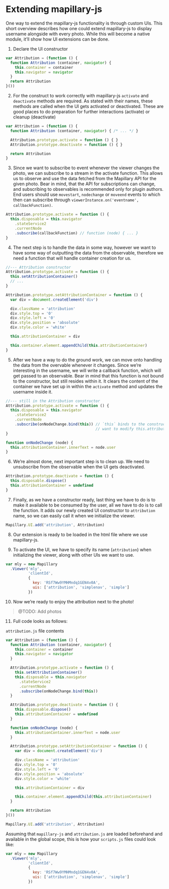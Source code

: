 # Extending mapillary-js


One way to extend the mapillary-js functionality is through custom UIs. This short overview describes how one could extend mapillary-js to display username alongside with every photo. While this will become a native module, it’ll show how UI extensions can be done.

1. Declare the UI constructor

  ```js
  var Attribution = (function () {
    function Attribution (container, navigator) {
      this.container = container
      this.navigator = navigator
    }
    return Attribution
  }())
  ```

2. For the construct to work correctly with mapillary-js `activate` and `deactivate` methods are required. As stated with their names, these methods are called when the UI gets activated or deactivated. These are good places to do preparation for further interactions (activate) or cleanup (deactivate)

  ```js
  var Attribution = (function () {
    function Attribution (container, navigator) { /* ... */ }

    Attribution.prototype.activate = function () { }
    Attribution.prototype.deactivate = function () { }

    return Attribution
  }
  ```

3. Since we want to subscribe to event whenever the viewer changes the photo, we can subscribe to a stream in the activate function. This allows us to observe and use the data fetched from the Mapillary API for the given photo. Bear in mind, that the API for subscriptions can change, and subscribing to observables is recommended only for plugin authors. End users should use `movestart`, `nodechange` or `moveend` events to which then can subscribe through `viewerInstance.on('eventname', callbackFunction)`.

  ```js
  Attribution.prototype.activate = function () {
    this.disposable = this.navigator
      .stateService2
      .currentNode
      .subscribe(callbackFunction) // function (node) { ... }
  }
  ```

4. The next step is to handle the data in some way, however we want to have some way of outputting the data from the observable, therefore we need a function that will handle container creation for us.

  ```js
  //--- Attribution constructor
  Attribution.prototype.activate = function () {
    this.setAttributionContainer()
    // ...
  }

  Attribution.prototype.setAttributionContainer = function () {
    var div = document.createElement('div')

    div.className = 'attribution'
    div.style.top = '0'
    div.style.left = '0'
    div.style.position = 'absolute'
    div.style.color = 'white'

    this.attributionContainer = div

    this.container.element.appendChild(this.attributionContainer)
  }
  ```

5. After we have a way to do the ground work, we can move onto handling the data from the overvable whenever it changes. Since we’re interesting in the username, we will write a callback function, which will get passed to an observable. Bear in mind that this function is not bound to the constructor, but still resides within it. It clears the content of the container we have set up in within the `activate` method and updates the username inside it.

  ```js
  //--- still in the Attribution constructor
  Attribution.prototype.activate = function () {
    this.disposable = this.navigator
      .stateService2
      .currentNode
      .subscribe(onNodeChange.bind(this)) // `this` binds to the constructor as we
                                          // want to modify this.attributionContainer
  }

  function onNodeChange (node) {
    this.attributionContainer.innerText = node.user
  }
  ```

6. We’re almost done, next important step is to clean up. We need to unsubscribe from the observable when the UI gets deactivated.

  ```js
  Attribution.prototype.deactivate = function () {
    this.disposable.dispose()
    this.attributionContainer = undefined
  }
  ```

7. Finally, as we have a constructor ready, last thing we have to do is to make it available to be consumed by the user, all we have to do is to call the function. It adds our newly created UI constructor to `attribution` name, so we can easily call it when we initialize the viewer.

  ```js
  Mapillary.UI.add('attribution', Attribution)
  ```

8. Our extension is ready to be loaded in the html file where we use mapillary-js.

9. To activate the UI, we have to specify its name (`attribution`) when initializing the viewer, along with other UIs we want to use.

  ```js
  var mly = new Mapillary
    .Viewer('mly',
            'clientId',
            {
              key: 'RSf7Ww9YMHMndq1GEN4v0A',
              uis: ['attribution', 'simplenav', 'simple']
            })
  ```

10. Now we’re ready to enjoy the attribution next to the photo!

  > @TODO: Add photos

11. Full code looks as follows:

`attribution.js` file contents
```js
var Attribution = (function () {
  function Attribution (container, navigator) {
    this.container = container
    this.navigator = navigator
  }

  Attribution.prototype.activate = function () {
    this.setAttributionContainer()
    this.disposable = this.navigator
      .stateService2
      .currentNode
      .subscribe(onNodeChange.bind(this))
  }

  Attribution.prototype.deactivate = function () {
    this.disposable.dispose()
    this.attributionContainer = undefined
  }

  function onNodeChange (node) {
    this.attributionContainer.innerText = node.user
  }

  Attribution.prototype.setAttributionContainer = function () {
    var div = document.createElement('div')

    div.className = 'attribution'
    div.style.top = '0'
    div.style.left = '0'
    div.style.position = 'absolute'
    div.style.color = 'white'

    this.attributionContainer = div

    this.container.element.appendChild(this.attributionContainer)
  }

  return Attribution
}())

Mapillary.UI.add('attribution', Attribution)
```

Assuming that `mapillary-js` and `attribution.js` are loaded beforehand and available in the global scope, this is how your `scripts.js` files could look like:

```js
var mly = new Mapillary
  .Viewer('mly',
          'clientId',
          {
            key: 'RSf7Ww9YMHMndq1GEN4v0A',
            uis: ['attribution', 'simplenav', 'simple']
          })
```

